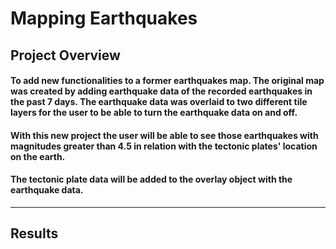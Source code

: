 # Mapping Earthquakes

## Project Overview

#### To add new functionalities to a former earthquakes map.  The original map was created by adding earthquake data of the recorded earthquakes in the past 7 days. The earthquake data was overlaid to two different tile layers for the user to be able to turn the earthquake data on and off. 

#### With this new project the user will be able to see those earthquakes with magnitudes greater than 4.5 in relation with the tectonic plates' location on the earth. 

#### The tectonic plate data will be added to the overlay object with the earthquake data. 
----
## Results
